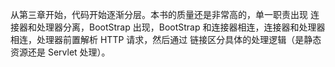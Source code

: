 从第三章开始，代码开始逐渐分层。本书的质量还是非常高的，单一职责出现
连接器和处理器分离，BootStrap 出现，BootStrap 和连接器相连，连接器和处理器相连，处理器前置解析 HTTP 请求，然后通过
链接区分具体的处理逻辑（是静态资源还是 Servlet 处理）。
